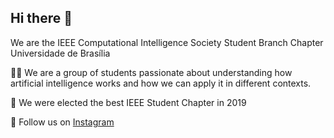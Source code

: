 ## Hi there 👋

We are the IEEE Computational Intelligence Society Student Branch Chapter Universidade de Brasília

🙋‍♀️ We are a group of students passionate about understanding how artificial intelligence works and how we can apply it in different contexts.

🍿 We were elected the best IEEE Student Chapter in 2019

🧙 Follow us on [Instagram](https://www.instagram.com/ieeecisunb/)

